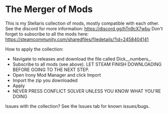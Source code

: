 # The Merger of Mods
This is my Stellaris collection of mods, mostly compatible with each other. See the discord for more information: https://discord.gg/hTn9cX7wbu
Don't forget to subscribe to all the mods here: https://steamcommunity.com/sharedfiles/filedetails/?id=2458404141

How to apply the collection:
- Navigate to releases and download the file called Dick__numbers_.
- Subscribe to all mods (see above). LET STEAM FINISH DOWNLOADING BEFORE GOING TO THE NEXT STEP.
- Open Irony Mod Manager and click Import
- Import the zip you downloaded
- Apply
- NEVER PRESS CONFLICT SOLVER UNLESS YOU KNOW WHAT YOU'RE DOING

Issues with the collection?
See the Issues tab for known issues/bugs.
